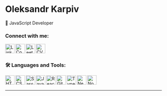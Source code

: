 # Oleksandr Karpiv
🚀 JavaScript Developer

### Connect with me:

[<img align="left" alt="LinkedIn" width="30px" src="https://www.svgrepo.com/show/110195/linkedin.svg" />][linkedin]
[<img align="left" alt="Codewars" width="30px" src="https://www.codewars.com/assets/logos/logo-square-red-big-fb828a76b9b67344ee5c7f7f3ebc7f50.png" />][codewars]
[<img align="left" alt="Leetcode" width="30px" src="https://leetcode.com/static/images/LeetCode_Sharing.png" />][leetcode]
[<img align="left" alt="CV" width="30px" src="https://image.flaticon.com/icons/png/512/37/37220.png" />][cv]

<br />
<br />

### 🛠️ Languages and Tools:

<img align="left" alt="HTML5" title="HTML5" width="30px" src="https://cdn.jsdelivr.net/npm/devicon@2.15.0/icons/html5/html5-original.svg" />
<img align="left" alt="CSS3" title="CSS3" width="30px" src="https://cdn.jsdelivr.net/npm/devicon@2.15.0/icons/css3/css3-original.svg" />
<img align="left" alt="Sass" title="Sass" width="30px" src="https://cdn.jsdelivr.net/npm/devicon@2.15.0/icons/sass/sass-original.svg" />
<img align="left" alt="JavaScript" title="JavaScript" width="30px" src="https://cdn.jsdelivr.net/npm/devicon@2.15.0/icons/javascript/javascript-original.svg" />
<img align="left" alt="React" title="React" width="30px" src="https://cdn.jsdelivr.net/npm/devicon@2.15.0/icons/react/react-original.svg" />
<img align="left" alt="Git" title="Git" width="30px" src="https://cdn.jsdelivr.net/npm/devicon@2.15.0/icons/git/git-original.svg" />
<img align="left" alt="TypeScript" title="TypeScript" width="30px" src="https://cdn.jsdelivr.net/npm/devicon@2.15.0/icons/typescript/typescript-original.svg" />
<img align="left" alt="NestJS" title="NestJS" width="30px" src="https://cdn.jsdelivr.net/npm/devicon@2.15.0/icons/nestjs/nestjs-original.svg" />
<img align="left" alt="Node.js" title="Node.js" width="30px" src="https://cdn.jsdelivr.net/npm/devicon@2.15.0/icons/nodejs/nodejs-original.svg" />

<br />
<br />

---

[linkedin]: https://www.linkedin.com/in/oleksandr-karpiv-086553210
[codewars]: https://www.codewars.com/users/KarpivOleksandr
[leetcode]: https://leetcode.com/SashaZ4A4/
[cv]: https://scott-kinzer.github.io/about-me.pdf
